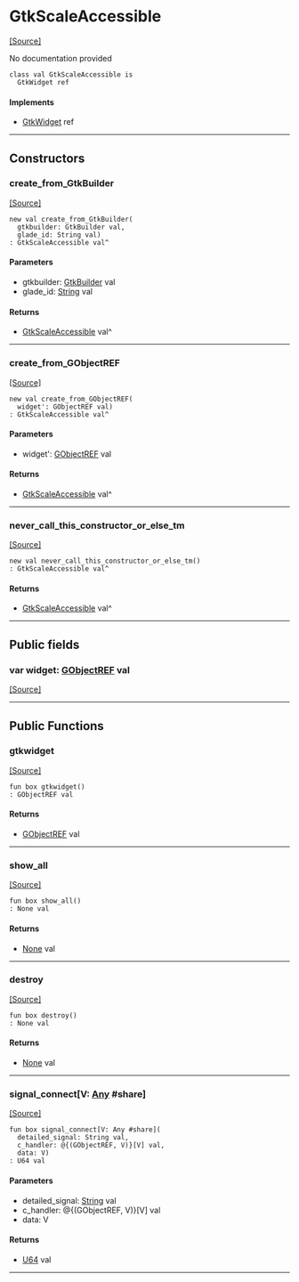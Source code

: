 # GtkScaleAccessible
<span class="source-link">[[Source]](src/gtk3/GtkScaleAccessible.md#L6)</span>

No documentation provided


```pony
class val GtkScaleAccessible is
  GtkWidget ref
```

#### Implements

* [GtkWidget](gtk3-GtkWidget.md) ref

---

## Constructors

### create_from_GtkBuilder
<span class="source-link">[[Source]](src/gtk3/GtkScaleAccessible.md#L14)</span>


```pony
new val create_from_GtkBuilder(
  gtkbuilder: GtkBuilder val,
  glade_id: String val)
: GtkScaleAccessible val^
```
#### Parameters

*   gtkbuilder: [GtkBuilder](gtk3-GtkBuilder.md) val
*   glade_id: [String](builtin-String.md) val

#### Returns

* [GtkScaleAccessible](gtk3-GtkScaleAccessible.md) val^

---

### create_from_GObjectREF
<span class="source-link">[[Source]](src/gtk3/GtkScaleAccessible.md#L17)</span>


```pony
new val create_from_GObjectREF(
  widget': GObjectREF val)
: GtkScaleAccessible val^
```
#### Parameters

*   widget': [GObjectREF](minimal-browser-..-gobject-GObjectREF.md) val

#### Returns

* [GtkScaleAccessible](gtk3-GtkScaleAccessible.md) val^

---

### never_call_this_constructor_or_else_tm
<span class="source-link">[[Source]](src/gtk3/GtkScaleAccessible.md#L20)</span>


```pony
new val never_call_this_constructor_or_else_tm()
: GtkScaleAccessible val^
```

#### Returns

* [GtkScaleAccessible](gtk3-GtkScaleAccessible.md) val^

---

## Public fields

### var widget: [GObjectREF](minimal-browser-..-gobject-GObjectREF.md) val
<span class="source-link">[[Source]](src/gtk3/GtkScaleAccessible.md#L10)</span>



---

## Public Functions

### gtkwidget
<span class="source-link">[[Source]](src/gtk3/GtkScaleAccessible.md#L12)</span>


```pony
fun box gtkwidget()
: GObjectREF val
```

#### Returns

* [GObjectREF](minimal-browser-..-gobject-GObjectREF.md) val

---

### show_all
<span class="source-link">[[Source]](src/gtk3/GtkWidget.md#L4)</span>


```pony
fun box show_all()
: None val
```

#### Returns

* [None](builtin-None.md) val

---

### destroy
<span class="source-link">[[Source]](src/gtk3/GtkWidget.md#L7)</span>


```pony
fun box destroy()
: None val
```

#### Returns

* [None](builtin-None.md) val

---

### signal_connect\[V: [Any](builtin-Any.md) #share\]
<span class="source-link">[[Source]](src/gtk3/GtkWidget.md#L10)</span>


```pony
fun box signal_connect[V: Any #share](
  detailed_signal: String val,
  c_handler: @{(GObjectREF, V)}[V] val,
  data: V)
: U64 val
```
#### Parameters

*   detailed_signal: [String](builtin-String.md) val
*   c_handler: @{(GObjectREF, V)}[V] val
*   data: V

#### Returns

* [U64](builtin-U64.md) val

---


